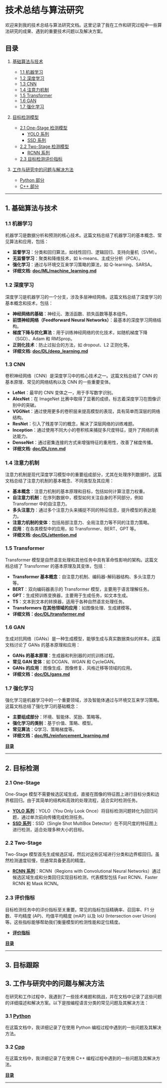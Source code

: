 # 技术总结与算法研究

欢迎来到我的技术总结与算法研究文档。这里记录了我在工作和研究过程中一些算法研究的成果、遇到的重要技术问题以及解决方案。

## 目录

1. [基础算法与技术](#1-基础算法与技术)
   - [1.1 机器学习](#11-机器学习)
   - [1.2 深度学习](#12-深度学习)
   - [1.3 CNN](#13-CNN)
   - [1.4 注意力机制](#14-注意力机制)
   - [1.5 Transformer](#15-Transformer)
   - [1.6 GAN](#16-GAN)
   - [1.7 强化学习](#17-强化学习)

2. [目标检测模型](#2-目标检测)
   - [2.1 One-Stage 检测模型](#21-one-stage)
     - [YOLO 系列](#yolo-系列)
     - [SSD 系列](#ssd-系列)
   - [2.2 Two-Stage 检测模型](#22-two-stage)
     - [RCNN 系列](#rcnn-系列)
   - [2.3 目标检测评价指标](#23-目标检测评价指标)

3. [工作与研究中的问题与解决方法](#3-工作与研究中的问题与解决方法)
   - [Python 部分](#31-Python)
   - [C++ 部分](#32-Cpp)

---

## 1. 基础算法与技术

### 1.1 机器学习

机器学习是数据分析和预测的核心技术。这篇文档总结了机器学习的基本概念、常见算法和应用，包括：
- **监督学习**：分类和回归算法，如线性回归、逻辑回归、支持向量机（SVM）。
- **无监督学习**：聚类和降维技术，如 k-means、主成分分析（PCA）。
- **强化学习**：通过与环境交互来学习策略的算法，如 Q-learning、SARSA。
- **详细文档: [doc/ML/machine_learning.md](doc/ML/machine_learning.md)**

### 1.2 深度学习
深度学习是机器学习的一个分支，涉及多层神经网络。这篇文档总结了深度学习的基本概念和技术，包括：
- **神经网络的基础**：神经元、激活函数、损失函数等基本组件。
- **前馈神经网络（Feedforward Neural Networks）**：最基本的深度学习网络结构。
- **梯度下降与优化算法**：用于训练神经网络的优化技术，如随机梯度下降（SGD）、Adam 和 RMSprop。
- **正则化技术**：防止过拟合的方法，如 dropout、L2 正则化等。
- **详细文档: [doc/DL/deep_learning.md](doc/DL/deep_learning.md)**

### 1.3 CNN
卷积神经网络（CNN）是深度学习中的核心技术之一。这篇文档总结了 CNN 的基本原理、常见的网络结构以及 CNN 的一些重要变体。
- **LeNet**：最早的 CNN 变体之一，用于手写数字识别。
- **AlexNet**：在 ImageNet 比赛中取得了显著的成绩，标志着深度学习在图像识别中的突破。
- **VGGNet**：通过使用更多的卷积层来提高模型的表现，具有简单而深层的网络结构。
- **ResNet**：引入了残差学习的概念，解决了深层网络的训练难题。
- **Inception**：通过使用不同大小的卷积核来捕捉多尺度特征，提升了网络的表达能力。
- **DenseNet**：通过密集连接的方式来增强特征的重用性，改善了梯度传播。
- **详细文档: [doc/DL/cnn.md](doc/DL/cnn.md)**

### 1.4 注意力机制
注意力机制是现代深度学习模型中的重要组成部分，尤其在处理序列数据时。这篇文档总结了注意力机制的基本概念、不同类型及其应用：
- **基本概念**：注意力机制的基本原理和目标，包括如何计算注意力权重。
- **自注意力机制**：在序列数据中，模型如何关注自身的不同部分，例如 Transformer 中的自注意力。
- **多头注意力**：通过多个注意力头来捕捉不同的特征信息，提升模型的表达能力。
- **注意力机制的变体**：包括局部注意力、全局注意力等不同的注意力策略。
- **应用**：在各类模型中的应用，如 Transformer、BERT、GPT 等。
- **详细文档: [doc/DL/attention.md](doc/DL/attention.md)**

### 1.5 Transformer
Transformer 模型是自然语言处理和其他任务中具有革命性影响的架构。这篇文档总结了 Transformer 的基本原理及其变体，包括：
- **Transformer 基本概念**：自注意力机制、编码器-解码器结构、多头注意力等。
- **BERT**：双向编码器表示的 Transformer 模型，主要用于语言理解任务。
- **GPT**：生成预训练变换器，主要用于生成任务，如文本生成。
- **T5**：文本到文本的转换器，适用于各种自然语言处理任务。
- **Transformers 在其他领域的应用**：如图像处理、生成建模等。
- **详细文档：[doc/DL/transformer.md](doc/DL/transformer.md)**


### 1.6 GAN
生成对抗网络（GANs）是一种生成模型，能够生成与真实数据类似的样本。这篇文档讨论了 GANs 的基本原理和应用：
- **GANs 的基本原理**：生成器和判别器的对抗训练过程。
- **常见 GAN 变体**：如 DCGAN、WGAN 和 CycleGAN。
- **GANs 的应用**：图像生成、图像修复、风格迁移等领域的应用。
- **详细文档：[doc/DL/gans.md](doc/DL/gan.md)**


### 1.7 强化学习
强化学习是机器学习中的一个重要领域，涉及智能体通过与环境交互来学习策略。这篇文档总结了强化学习的基础概念：
- **主要组成部分**：环境、智能体、奖励、策略等。
- **强化学习的类别**：基于价值、策略、模型。
- **常见算法**：Q学习、策略梯度等。
- **详细文档：[doc/RL/reinforcement_learning.md](doc/RL/reinforcement_learning.md)**

**[目录](#目录)**

---

## 2. 目标检测

### 2.1 One-Stage

One-Stage 模型不需要候选区域生成，直接在图像的特征图上进行目标分类和边界框回归。由于其简单的结构和高效的处理流程，适合实时检测任务。

- **[YOLO 系列](doc/OD/yolo.md)**：YOLO（You Only Look Once）将目标检测问题转化为回归问题，通过单次前向传播完成检测任务。
- **[SSD 系列](doc/OD/ssd.md)**：SSD（Single Shot MultiBox Detector）在不同尺度的特征图上进行检测，适合处理多种大小的目标。

### 2.2 Two-Stage

Two-Stage 模型首先生成候选区域，然后对这些区域进行分类和边界框回归。虽然检测速度较慢，但通常具备更高的精度。

- **[RCNN 系列](doc/OD/rcnn.md)**：RCNN（Regions with Convolutional Neural Networks）通过候选区域生成和分类回归实现目标检测，代表模型包括 Fast RCNN、Faster RCNN 和 Mask RCNN。

### 2.3 评价指标

目标检测任务中的评价指标至关重要。常见的指标包括精确率、召回率、F1 分数、平均精度 (AP)、均值平均精度 (mAP) 以及 IoU (Intersection over Union) 等。这些指标能够帮助我们衡量模型的检测性能和定位精度。

- **[评价指标](doc/OD/evaluation.md)**

**[目录](#目录)**

---

## 3. 目标跟踪


## 3. 工作与研究中的问题与解决方法

在研究和工作过程中，我遇到了一些技术难题和挑战，并在文档中记录了这些问题的详细描述和解决方案。以下是按编程语言分类的常见问题及其解决方法：

### 3.1 [Python](doc/QA/python.md)
在这篇文档中，我详细记录了在使用 Python 编程过程中遇到的一些问题及其解决方法。

### 3.2 [Cpp](doc/QA/cpp.md)
在这篇文档中，我详细记录了在使用 C++ 编程过程中遇到的一些问题及其解决方法。

**[目录](#目录)**

---
